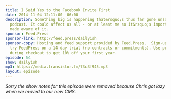 ```yaml
---
title: I Said Yes to the Facebook Invite First
date: 2014-11-04 12:11:00 -06:00
description: Something big is happening that&rsquo;s thus far gone unsaid on this
  podcast. It could affect us all - or at least me so it&rsquo;s important you be
  made aware of it.
sponsor: Feed.Press
sponsor-link: http://feed.press/dailyish
sponsor-copy: Hosting and feed support provided by Feed.Press.  Sign-up today and
  try FeedPress on a 14 day trial (no contracts or commitments). Use promo code "dailyish"
  during checkout to get 10% off your first year.
episode: 54
show: dailyish
mp3: https://media.transistor.fm/73c3f945.mp3
layout: episode
---
```


<em>Sorry the show notes for this episode were removed because Chris got lazy when we moved to our new CMS</em>.
